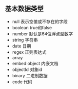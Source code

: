 ## 基本数据类型

* null  表示空值或不存在的字段
* boolean true和false
* number 默认是64位浮点型数字
* string 字符串
* date 日期
* regex 正则表达式
* array 
* embed object 内嵌文档
* objectId 对象id
* binary 二进制数据
* code 代码

